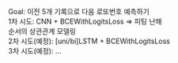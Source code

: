 Goal: 이전 5개 기록으로 다음 로또번호 예측하기
<br>
1차 시도: CNN + BCEWithLogitsLoss => 피팅 난해
<br>
순서의 상관관계 모델링<br>
2차 시도(예정): [uni/bi]LSTM + BCEWithLogitsLoss
<br>
3차 시도(예정): ...
